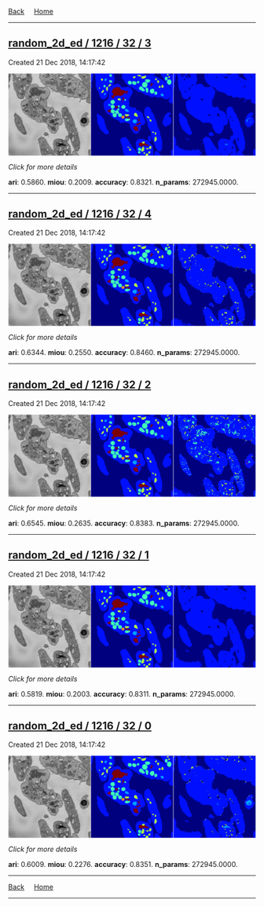 
[Back](..)&nbsp;&nbsp;&nbsp;&nbsp;&nbsp;[Home](https://leapmanlab.github.io/snapshots)

---

<div class="summary"><a href="3"><h2>random_2d_ed / 1216 / 32 / 3</h2></a><p>Created 21 Dec 2018, 14:17:42
</p><a href="3"><img src="3/media/summary.png" align="center"></a><p>
<i>Click for more details</i>
</p></div>

**ari**: 0.5860. **miou**: 0.2009. **accuracy**: 0.8321. **n_params**: 272945.0000. 

---

<div class="summary"><a href="4"><h2>random_2d_ed / 1216 / 32 / 4</h2></a><p>Created 21 Dec 2018, 14:17:42
</p><a href="4"><img src="4/media/summary.png" align="center"></a><p>
<i>Click for more details</i>
</p></div>

**ari**: 0.6344. **miou**: 0.2550. **accuracy**: 0.8460. **n_params**: 272945.0000. 

---

<div class="summary"><a href="2"><h2>random_2d_ed / 1216 / 32 / 2</h2></a><p>Created 21 Dec 2018, 14:17:42
</p><a href="2"><img src="2/media/summary.png" align="center"></a><p>
<i>Click for more details</i>
</p></div>

**ari**: 0.6545. **miou**: 0.2635. **accuracy**: 0.8383. **n_params**: 272945.0000. 

---

<div class="summary"><a href="1"><h2>random_2d_ed / 1216 / 32 / 1</h2></a><p>Created 21 Dec 2018, 14:17:42
</p><a href="1"><img src="1/media/summary.png" align="center"></a><p>
<i>Click for more details</i>
</p></div>

**ari**: 0.5819. **miou**: 0.2003. **accuracy**: 0.8311. **n_params**: 272945.0000. 

---

<div class="summary"><a href="0"><h2>random_2d_ed / 1216 / 32 / 0</h2></a><p>Created 21 Dec 2018, 14:17:42
</p><a href="0"><img src="0/media/summary.png" align="center"></a><p>
<i>Click for more details</i>
</p></div>

**ari**: 0.6009. **miou**: 0.2276. **accuracy**: 0.8351. **n_params**: 272945.0000. 

---

[Back](..)&nbsp;&nbsp;&nbsp;&nbsp;&nbsp;[Home](https://leapmanlab.github.io/snapshots)

---